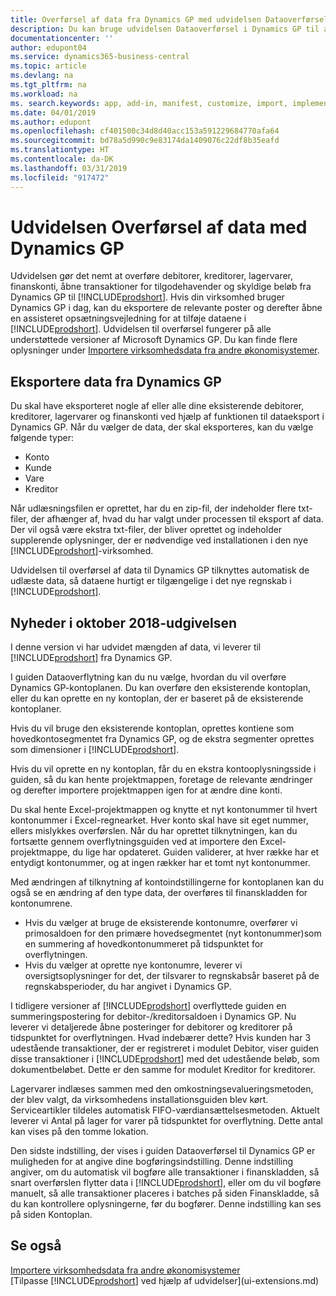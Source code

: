 ```yaml
---
title: Overførsel af data fra Dynamics GP med udvidelsen Dataoverførsel | Microsoft Docs
description: Du kan bruge udvidelsen Dataoverførsel i Dynamics GP til at overføre debitorer, kreditorer, lagervarer, finanskonti, åbne transaktioner for tilgodehavender og skyldige beløb fra Dynamics GP til Business Central.
documentationcenter: ''
author: edupont04
ms.service: dynamics365-business-central
ms.topic: article
ms.devlang: na
ms.tgt_pltfrm: na
ms.workload: na
ms. search.keywords: app, add-in, manifest, customize, import, implement
ms.date: 04/01/2019
ms.author: edupont
ms.openlocfilehash: cf401500c34d8d40acc153a591229684770afa64
ms.sourcegitcommit: bd78a5d990c9e83174da1409076c22df8b35eafd
ms.translationtype: HT
ms.contentlocale: da-DK
ms.lasthandoff: 03/31/2019
ms.locfileid: "917472"
---
```

# <a name="the-dynamics-gp-data-migration-extension"></a>Udvidelsen Overførsel af data med Dynamics GP 
Udvidelsen gør det nemt at overføre debitorer, kreditorer, lagervarer, finanskonti, åbne transaktioner for tilgodehavender og skyldige beløb fra Dynamics GP til [!INCLUDE[prodshort](includes/prodshort.md)]. Hvis din virksomhed bruger Dynamics GP i dag, kan du eksportere de relevante poster og derefter åbne en assisteret opsætningsvejledning for at tilføje dataene i [!INCLUDE[prodshort](includes/prodshort.md)]. Udvidelsen til overførsel fungerer på alle understøttede versioner af Microsoft Dynamics GP. Du kan finde flere oplysninger under [Importere virksomhedsdata fra andre økonomisystemer](across-import-data-configuration-packages.md).

## <a name="exporting-data-from-dynamics-gp"></a>Eksportere data fra Dynamics GP
Du skal have eksporteret nogle af eller alle dine eksisterende debitorer, kreditorer, lagervarer og finanskonti ved hjælp af funktionen til dataeksport i Dynamics GP. Når du vælger de data, der skal eksporteres, kan du vælge følgende typer:

* Konto  
* Kunde  
* Vare  
* Kreditor  

Når udlæsningsfilen er oprettet, har du en zip-fil, der indeholder flere txt-filer, der afhænger af, hvad du har valgt under processen til eksport af data.  Der vil også være ekstra txt-filer, der bliver oprettet og indeholder supplerende oplysninger, der er nødvendige ved installationen i den nye [!INCLUDE[prodshort](includes/prodshort.md)]-virksomhed.

Udvidelsen til overførsel af data til Dynamics GP tilknyttes automatisk de udlæste data, så dataene hurtigt er tilgængelige i det nye regnskab i [!INCLUDE[prodshort](includes/prodshort.md)].

## <a name="whats-new-in-the-october-2018-release"></a>Nyheder i oktober 2018-udgivelsen

I denne version vi har udvidet mængden af data, vi leverer til [!INCLUDE[prodshort](includes/prodshort.md)] fra Dynamics GP.

I guiden Dataoverflytning kan du nu vælge, hvordan du vil overføre Dynamics GP-kontoplanen. Du kan overføre den eksisterende kontoplan, eller du kan oprette en ny kontoplan, der er baseret på de eksisterende kontoplaner.  

Hvis du vil bruge den eksisterende kontoplan, oprettes kontiene som hovedkontosegmentet fra Dynamics GP, og de ekstra segmenter oprettes som dimensioner i [!INCLUDE[prodshort](includes/prodshort.md)].  

Hvis du vil oprette en ny kontoplan, får du en ekstra kontooplysningsside i guiden, så du kan hente projektmappen, foretage de relevante ændringer og derefter importere projektmappen igen for at ændre dine konti.  

Du skal hente Excel-projektmappen og knytte et nyt kontonummer til hvert kontonummer i Excel-regnearket. Hver konto skal have sit eget nummer, ellers mislykkes overførslen. Når du har oprettet tilknytningen, kan du fortsætte gennem overflytningsguiden ved at importere den Excel-projektmappe, du lige har opdateret. Guiden validerer, at hver række har et entydigt kontonummer, og at ingen rækker har et tomt nyt kontonummer.  

Med ændringen af tilknytning af kontoindstillingerne for kontoplanen kan du også se en ændring af den type data, der overføres til finanskladden for kontonumrene.  

- Hvis du vælger at bruge de eksisterende kontonumre, overfører vi primosaldoen for den primære hovedsegmentet (nyt kontonummer)som en summering af hovedkontonummeret på tidspunktet for overflytningen.  
- Hvis du vælger at oprette nye kontonumre, leverer vi oversigtsoplysninger for det, der tilsvarer to regnskabsår baseret på de regnskabsperioder, du har angivet i Dynamics GP.

I tidligere versioner af [!INCLUDE[prodshort](includes/prodshort.md)] overflyttede guiden en summeringspostering for debitor-/kreditorsaldoen i Dynamics GP. Nu leverer vi detaljerede åbne posteringer for debitorer og kreditorer på tidspunktet for overflytningen. Hvad indebærer dette? Hvis kunden har 3 udestående transaktioner, der er registreret i modulet Debitor, viser guiden disse transaktioner i [!INCLUDE[prodshort](includes/prodshort.md)] med det udestående beløb, som dokumentbeløbet. Dette er den samme for modulet Kreditor for kreditorer.  

Lagervarer indlæses sammen med den omkostningsevalueringsmetoden, der blev valgt, da virksomhedens installationsguiden blev kørt. Serviceartikler tildeles automatisk FIFO-værdiansættelsesmetoden. Aktuelt leverer vi Antal på lager for varer på tidspunktet for overflytning.  Dette antal kan vises på den tomme lokation.  

Den sidste indstilling, der vises i guiden Dataoverførsel til Dynamics GP er muligheden for at angive dine bogføringsindstilling. Denne indstilling angiver, om du automatisk vil bogføre alle transaktioner i finanskladden, så snart overførslen flytter data i [!INCLUDE[prodshort](includes/prodshort.md)], eller om du vil bogføre manuelt, så alle transaktioner placeres i batches på siden Finanskladde, så du kan kontrollere oplysningerne, før du bogfører. Denne indstilling kan ses på siden Kontoplan.


## <a name="see-also"></a>Se også
[Importere virksomhedsdata fra andre økonomisystemer](across-import-data-configuration-packages.md)  
[Tilpasse [!INCLUDE[prodshort](includes/prodshort.md)] ved hjælp af udvidelser](ui-extensions.md)  
